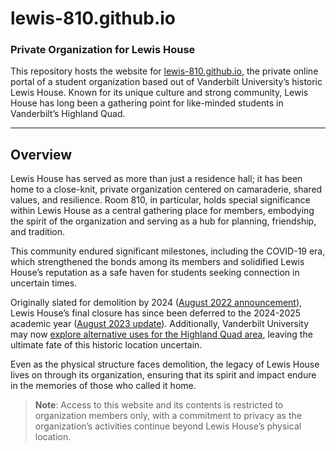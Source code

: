 # lewis-810.github.io

### Private Organization for **Lewis House**

This repository hosts the website for [lewis-810.github.io](https://lewis-810.github.io), the private online portal of a student organization based out of Vanderbilt University’s historic Lewis House. Known for its unique culture and strong community, Lewis House has long been a gathering point for like-minded students in Vanderbilt’s Highland Quad.

---

## Overview
Lewis House has served as more than just a residence hall; it has been home to a close-knit, private organization centered on camaraderie, shared values, and resilience. Room 810, in particular, holds special significance within Lewis House as a central gathering place for members, embodying the spirit of the organization and serving as a hub for planning, friendship, and tradition.

This community endured significant milestones, including the COVID-19 era, which strengthened the bonds among its members and solidified Lewis House’s reputation as a safe haven for students seeking connection in uncertain times. 

Originally slated for demolition by 2024 ([August 2022 announcement](https://vanderbilthustler.com/2022/08/16/highland-quad-to-be-demolished-by-2024/)), Lewis House’s final closure has since been deferred to the 2024-2025 academic year ([August 2023 update](https://news.vanderbilt.edu/2023/08/16/existing-residence-halls-to-remain-in-highland-quad-through-2024-25/)). Additionally, Vanderbilt University may now [explore alternative uses for the Highland Quad area](https://vanderbilthustler.com/2023/08/17/highland-quad-demolition-paused-university-to-explore-other-uses-for-area/), leaving the ultimate fate of this historic location uncertain. 

Even as the physical structure faces demolition, the legacy of Lewis House lives on through its organization, ensuring that its spirit and impact endure in the memories of those who called it home.

> **Note**: Access to this website and its contents is restricted to organization members only, with a commitment to privacy as the organization’s activities continue beyond Lewis House’s physical location.
